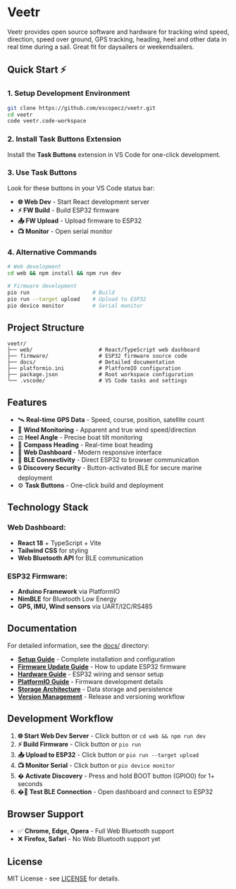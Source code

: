 # Veetr

Veetr provides open source software and hardware for tracking wind speed, direction, speed over ground, GPS tracking, heading, heel and other data in real time during a sail. Great fit for daysailers or weekendsailers.

## Quick Start ⚡

### 1. Setup Development Environment
```bash
git clone https://github.com/escopecz/veetr.git
cd veetr
code veetr.code-workspace
```

### 2. Install Task Buttons Extension
Install the **Task Buttons** extension in VS Code for one-click development.

### 3. Use Task Buttons
Look for these buttons in your VS Code status bar:
- **🌐 Web Dev** - Start React development server
- **⚡ FW Build** - Build ESP32 firmware  
- **📤 FW Upload** - Upload firmware to ESP32
- **📺 Monitor** - Open serial monitor

### 4. Alternative Commands
```bash
# Web development
cd web && npm install && npm run dev

# Firmware development  
pio run                    # Build
pio run --target upload    # Upload to ESP32
pio device monitor         # Serial monitor
```

## Project Structure

```
veetr/
├── web/                     # React/TypeScript web dashboard
├── firmware/                # ESP32 firmware source code
├── docs/                    # Detailed documentation
├── platformio.ini           # PlatformIO configuration
├── package.json             # Root workspace configuration
└── .vscode/                 # VS Code tasks and settings
```

## Features

- 🛰️ **Real-time GPS Data** - Speed, course, position, satellite count
- 💨 **Wind Monitoring** - Apparent and true wind speed/direction
- ⚖️ **Heel Angle** - Precise boat tilt monitoring
- 🧭 **Compass Heading** - Real-time boat heading
- 📱 **Web Dashboard** - Modern responsive interface
- 🔗 **BLE Connectivity** - Direct ESP32 to browser communication
- 🔒 **Discovery Security** - Button-activated BLE for secure marine deployment
- ⚙️ **Task Buttons** - One-click build and deployment

## Technology Stack

### Web Dashboard:
- **React 18** + TypeScript + Vite
- **Tailwind CSS** for styling
- **Web Bluetooth API** for BLE communication

### ESP32 Firmware:
- **Arduino Framework** via PlatformIO
- **NimBLE** for Bluetooth Low Energy
- **GPS, IMU, Wind sensors** via UART/I2C/RS485

## Documentation

For detailed information, see the [docs/](./docs/) directory:

- **[Setup Guide](./docs/SETUP.md)** - Complete installation and configuration
- **[Firmware Update Guide](./docs/FIRMWARE_UPDATE.md)** - How to update ESP32 firmware
- **[Hardware Guide](./docs/HARDWARE.md)** - ESP32 wiring and sensor setup
- **[PlatformIO Guide](./docs/PLATFORMIO.md)** - Firmware development details
- **[Storage Architecture](./docs/STORAGE.md)** - Data storage and persistence
- **[Version Management](./docs/VERSION_MANAGEMENT.md)** - Release and versioning workflow

## Development Workflow

1. **🌐 Start Web Dev Server** - Click button or `cd web && npm run dev`
2. **⚡ Build Firmware** - Click button or `pio run`
3. **📤 Upload to ESP32** - Click button or `pio run --target upload` 
4. **📺 Monitor Serial** - Click button or `pio device monitor`
5. **� Activate Discovery** - Press and hold BOOT button (GPIO0) for 1+ seconds
6. **�🔗 Test BLE Connection** - Open dashboard and connect to ESP32

## Browser Support

- ✅ **Chrome, Edge, Opera** - Full Web Bluetooth support
- ❌ **Firefox, Safari** - No Web Bluetooth support yet

## License

MIT License - see [LICENSE](./LICENSE) for details.
